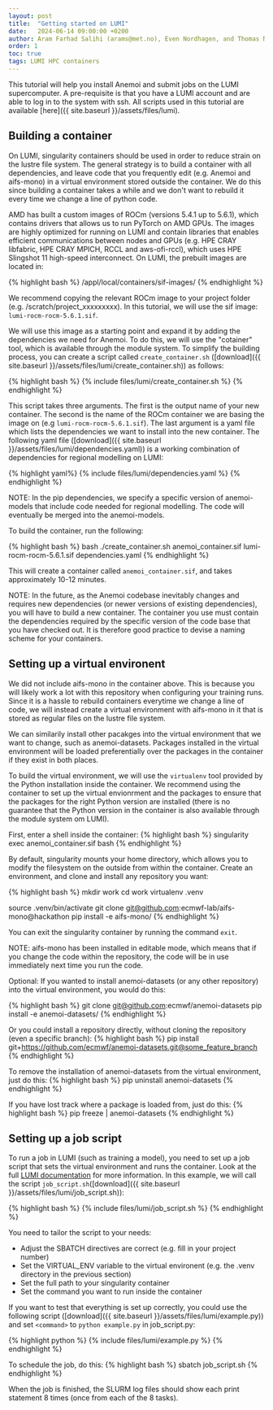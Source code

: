 ```yaml
---
layout: post
title:  "Getting started on LUMI"
date:   2024-06-14 09:00:00 +0200
author: Aram Farhad Salihi (arams@met.no), Even Nordhagen, and Thomas Nipen (thomasn@met.no)
order: 1
toc: true
tags: LUMI HPC containers
---
```


This tutorial will help you install Anemoi and submit jobs on the LUMI supercomputer. A pre-requisite is that
you have a LUMI account and are able to log in to the system with ssh. All scripts used in this tutorial are
available [here]({{ site.baseurl }}/assets/files/lumi).

## Building a container

On LUMI, singularity containers should be used in order to reduce strain on the lustre file system. The
general strategy is to build a container with all dependencies, and leave code that you frequently
edit (e.g. Anemoi and aifs-mono) in a virtual environment stored outside the container. We do this since
building a container takes a while and we don't want to rebuild it every time we change a line of python code.

AMD has built a custom images of ROCm (versions 5.4.1 up to 5.6.1), which contains drivers that allows us to
run PyTorch on AMD GPUs. The images are highly optimized for running on LUMI and contain libraries that
enables efficient communications between nodes and GPUs (e.g. HPE CRAY libfabric, HPE CRAY MPICH,
RCCL and aws-ofi-rccl), which uses HPE Slingshot 11 high-speed interconnect. On LUMI, the prebuilt images are
located in:

{% highlight bash %}
/appl/local/containers/sif-images/
{% endhighlight %}

We recommend copying the relevant ROCm image to your project folder (e.g. /scratch/project_xxxxxxxxx). In
this tutorial, we will use the sif image: `lumi-rocm-rocm-5.6.1.sif`.

We will use this image as a starting point and expand it by adding the dependencies we need for Anemoi. To do
this, we will use the "cotainer" tool, which is available through the module system. To simplify the building
process, you can create a script called `create_container.sh` ([download]({{ site.baseurl
}}/assets/files/lumi/create_container.sh)) as follows:

{% highlight bash %}
{% include files/lumi/create_container.sh %}
{% endhighlight %}

This script takes three arguments. The first is the output name of your new container. The second is the name
of the ROCm container we are basing the image on (e.g `lumi-rocm-rocm-5.6.1.sif`). The last argument is a
yaml file which lists the dependencies we want to install into the new container. The following yaml file
([download]({{ site.baseurl }}/assets/files/lumi/dependencies.yaml)) is a working combination of dependencies
for regional modelling on LUMI:

{% highlight yaml%}
{% include files/lumi/dependencies.yaml %}
{% endhighlight %}

NOTE: In the pip dependencies, we specify a specific version of anemoi-models that include code needed for
regional modelling. The code will eventually be merged into the anemoi-models.

To build the container, run the following:

{% highlight bash %}
bash ./create_container.sh anemoi_container.sif lumi-rocm-rocm-5.6.1.sif dependencies.yaml
{% endhighlight %}

This will create a container called `anemoi_container.sif`, and takes approximately 10-12 minutes.

NOTE: In the future, as the Anemoi codebase inevitably changes and requires new dependencies (or newer
versions of existing dependencies), you will have to build a new container. The container you use must
contain the dependencies required by the specific version of the code base that you have checked out. It is
therefore good practice to devise a naming scheme for your containers.

## Setting up a virtual environent

We did not include aifs-mono in the container above. This is because you will likely work a lot with this
repository when configuring your training runs. Since it is a hassle to rebuild containers everytime we change
a line of code, we will instead create a virtual environment with aifs-mono in it that is stored as regular
files on the lustre file system.

We can similarily install other pacakges into the virtual environment that we want to change, such as
anemoi-datasets. Packages installed in the virtual environment will be loaded preferentially over the packages
in the container if they exist in both places.

To build the virtual environment, we will use the `virtualenv` tool provided by the Python installation inside
the container. We recommend using the container to set up the virtual envionrment and the packages to ensure that
the packages for the right Python version are installed (there is no guarantee that the Python version in the
container is also available through the module system om LUMI).

First, enter a shell inside the container:
{% highlight bash %}
singularity exec anemoi_container.sif bash
{% endhighlight %}

By default, singularity mounts your home directory, which allows you to modify the filesystem on the outside
from within the container. Create an environment, and clone and install any repository you want:

{% highlight bash %}
mkdir work
cd work
virtualenv .venv

source .venv/bin/activate
git clone git@github.com:ecmwf-lab/aifs-mono@hackathon
pip install -e aifs-mono/
{% endhighlight %}

You can exit the singularity container by running the command `exit`.

NOTE: aifs-mono has been installed in editable mode, which means that if you change the code within the
repository, the code will be in use immediately next time you run the code.

Optional: If you wanted to install anemoi-datasets (or any other repository) into the virtual environment, you would do this:

{% highlight bash %}
git clone git@github.com:ecmwf/anemoi-datasets
pip install -e anemoi-datasets/
{% endhighlight %}

Or you could install a repository directly, without cloning the repository (even a specific branch):
{% highlight bash %}
pip install git+https://github.com/ecmwf/anemoi-datasets.git@some_feature_branch
{% endhighlight %}

To remove the installation of anemoi-datasets from the virtual environment, just do this:
{% highlight bash %}
pip uninstall anemoi-datasets
{% endhighlight %}

If you have lost track where a package is loaded from, just do this:
{% highlight bash %}
pip freeze | anemoi-datasets
{% endhighlight %}

## Setting up a job script

To run a job in LUMI (such as training a model), you need to set up a job script that sets the virtual
environment and runs the container.
Look at the full [LUMI documentation](https://lumi-supercomputer.github.io/LUMI-EasyBuild-docs/p/PyTorch/) for
more information.
In this example, we will call the script `job_script.sh`([download]({{ site.baseurl }}/assets/files/lumi/job_script.sh)):

{% highlight bash %}
{% include files/lumi/job_script.sh %}
{% endhighlight %}

You need to tailor the script to your needs:
- Adjust the SBATCH directives are correct (e.g. fill in your project number)
- Set the VIRTUAL_ENV variable to the virtual environent (e.g. the .venv directory in the previous section)
- Set the full path to your singularity container
- Set the command you want to run inside the container

If you want to test that everything is set up correctly, you could use the following script ([download]({{ site.baseurl }}/assets/files/lumi/example.py)) and set `<command>` to `python example.py` in job_script.py:

{% highlight python %}
{% include files/lumi/example.py %}
{% endhighlight %}

To schedule the job, do this:
{% highlight bash %}
sbatch job_script.sh
{% endhighlight %}

When the job is finished, the SLURM log files should show each print statement 8 times (once from each of the
8 tasks).
